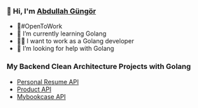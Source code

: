 

### 👋 Hi, I'm [Abdullah Güngör](https://www.linkedin.com/in/abdullahgungor/)
- 🚀#OpenToWork
- 🌱 I’m currently learning Golang
- 🧑‍💼 I want to work as a Golang developer
- 🤔 I’m looking for help with Golang

### My Backend Clean Architecture Projects with Golang
- [Personal Resume API](https://github.com/aabdullahgungor/personel-resume-api)
- [Product API](https://github.com/aabdullahgungor/product-api)
- [Mybookcase API](https://github.com/aabdullahgungor/mybookcase)



<!--
**aabdullahgungor/aabdullahgungor** is a ✨ _special_ ✨ repository because its `README.md` (this file) appears on your GitHub profile.
- 👀 I’m interested in C, Python and Golang
- 🔭 I’m currently working on ...
- 👯 I’m looking to collaborate on ...
- 💬 Ask me about ...
- 😄 Pronouns: ...
- ⚡ Fun fact: ...
- 📫 How to reach me: 

![Github stats 2](https://github-readme-stats.vercel.app/api?username=aabdullahgungor&show_icons=true&theme=radical)
-->
